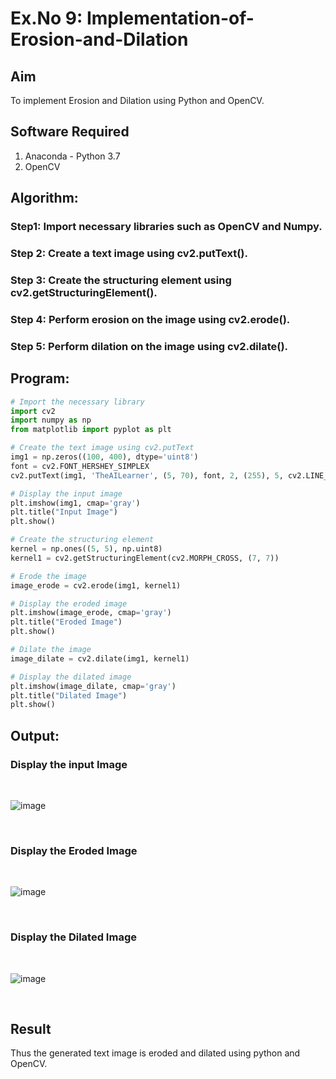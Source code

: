 # Ex.No 9: Implementation-of-Erosion-and-Dilation
## Aim
To implement Erosion and Dilation using Python and OpenCV.
## Software Required
1. Anaconda - Python 3.7
2. OpenCV
## Algorithm:
### Step1: Import necessary libraries such as OpenCV and Numpy.
### Step 2: Create a text image using cv2.putText().
### Step 3: Create the structuring element using cv2.getStructuringElement().
### Step 4: Perform erosion on the image using cv2.erode().
### Step 5: Perform dilation on the image using cv2.dilate().
## Program:

``` Python
# Import the necessary library
import cv2
import numpy as np
from matplotlib import pyplot as plt

# Create the text image using cv2.putText
img1 = np.zeros((100, 400), dtype='uint8')  
font = cv2.FONT_HERSHEY_SIMPLEX
cv2.putText(img1, 'TheAILearner', (5, 70), font, 2, (255), 5, cv2.LINE_AA)

# Display the input image
plt.imshow(img1, cmap='gray')
plt.title("Input Image")
plt.show()

# Create the structuring element
kernel = np.ones((5, 5), np.uint8) 
kernel1 = cv2.getStructuringElement(cv2.MORPH_CROSS, (7, 7))  

# Erode the image
image_erode = cv2.erode(img1, kernel1)

# Display the eroded image
plt.imshow(image_erode, cmap='gray')
plt.title("Eroded Image")
plt.show()

# Dilate the image
image_dilate = cv2.dilate(img1, kernel1)

# Display the dilated image
plt.imshow(image_dilate, cmap='gray')
plt.title("Dilated Image")
plt.show()

```
## Output:

### Display the input Image
<br>

![image](https://github.com/user-attachments/assets/6d4dc736-0c4c-4c5d-8f95-3276fcbc0f21)

<br>

### Display the Eroded Image
<br>

![image](https://github.com/user-attachments/assets/0ab4b18d-8bd1-4b42-ac1c-42e9e8c0abeb)

<br>

### Display the Dilated Image
<br>

![image](https://github.com/user-attachments/assets/7b32d13d-f591-413d-b826-ea37bad13730)

<br>

## Result
Thus the generated text image is eroded and dilated using python and OpenCV.
